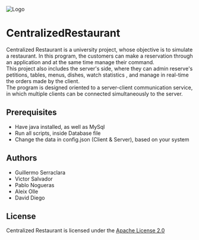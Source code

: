 ![Logo](https://i.imgur.com/EvPfjN7.png)
# CentralizedRestaurant
Centralized Restaurant is a university project, whose objective is to simulate a restaurant. In this program, the customers can make a reservation through an application and at the same time manage their command.<br/>
This project also includes the server's side, where they can admin reserve's petitions, tables, menus, dishes, watch statistics , and manage in real-time the orders made by the client.<br/>
The program is designed oriented to a server-client communication service, in which multiple clients can be connected simultaneously to the server.

## Prerequisites
* Have java installed, as well as MySql
* Run all scripts, inside Database file
* Change the data in config.json (Client & Server), based on your system

## Authors
* Guillermo Serraclara
* Victor Salvador
* Pablo Nogueras
* Aleix Olle
* David Diego

## License
Centralized Restaurant is licensed under the [Apache License 2.0](https://choosealicense.com/licenses/apache-2.0/)

